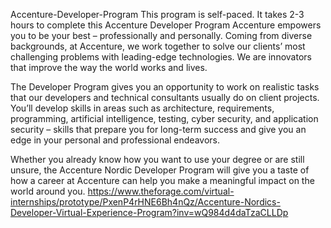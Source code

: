 Accenture-Developer-Program
This program is self-paced. It takes 2-3 hours to complete this Accenture Developer Program
Accenture empowers you to be your best – professionally and personally. Coming from diverse backgrounds, at Accenture, we work together to solve our clients’ most challenging problems with leading-edge technologies. We are innovators that improve the way the world works and lives.

The Developer Program gives you an opportunity to work on realistic tasks that our developers and technical consultants usually do on client projects. You’ll develop skills in areas such as architecture, requirements, programming, artificial intelligence, testing, cyber security, and application security – skills that prepare you for long-term success and give you an edge in your personal and professional endeavors.

Whether you already know how you want to use your degree or are still unsure, the Accenture Nordic Developer Program will give you a taste of how a career at Accenture can help you make a meaningful impact on the world around you.
https://www.theforage.com/virtual-internships/prototype/PxenP4rHNE6Bh4nQz/Accenture-Nordics-Developer-Virtual-Experience-Program?inv=wQ984d4daTzaCLLDp

